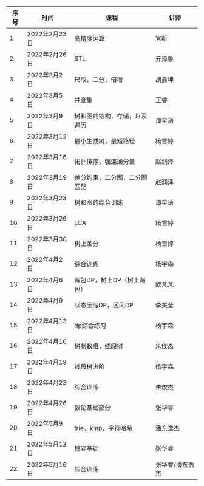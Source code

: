 | 序号 | 时间           | 课程                                           | 讲师     |
| ---- | -------------- | ---------------------------------------------- | -------- |
| 1    | 2022年2月23日  | 高精度运算                                     | 官昕
| 2    | 2022年2月26日  | STL                                           | 亓泽鲁   |
| 3    | 2022年3月2日   | 尺取，二分，倍增                                  |胡露坤    |
| 4    | 2022年3月5日 | 并查集                                        |  王睿   |
| 5    | 2022年3月9日 | 树和图的结构，存储，以及遍历                       | 谭星语   |
| 6    | 2022年3月12日 | 最小生成树，最短路径                              | 杨雪婷   |
| 7    | 2022年3月16日  | 拓扑排序，强连通分量                     | 赵润泽  |
| 8    | 2022年3月19日  | 差分约束，二分图，二分图匹配                          | 赵润泽     |
| 9    | 2022年3月23日  |树和图的综合训练                               |谭星语
| 10   | 2022年3月26日 | LCA                                                | 杨雪婷     |
| 11   | 2022年3月30日 | 树上差分                                      | 杨雪婷   |
| 12   | 2022年4月2日  |综合训练                                       |杨宇森
| 13   | 2022年4月6日 | 背包DP，树上DP（树上背包）                       | 欧芃芃  |
| 14   | 2022年4月9日 | 状态压缩DP，区间DP                            | 李美莹   |
| 15   | 2022年4月13日  |dp综合练习                                        |杨宇森 |
| 16   | 2022年4月16日 | 树状数组，线段树                                   |朱俊杰 |
| 17   | 2022年4月19日 | 线段树进阶                                        | 杨宇森   |
| 18   | 2022年4月23日  |综合训练                                           |朱俊杰 |
| 19   | 2022年4月26日  | 数论基础部分                                     | 张华睿 |
| 20   | 2022年5月9日  | trie，kmp，字符哈希                             | 潘东逸杰   |
| 21   | 2022年5月12日 | 博弈基础                                           | 张华睿  |
| 22   | 2022年5月16日  |综合训练                                           |张华睿/潘东逸杰 |

